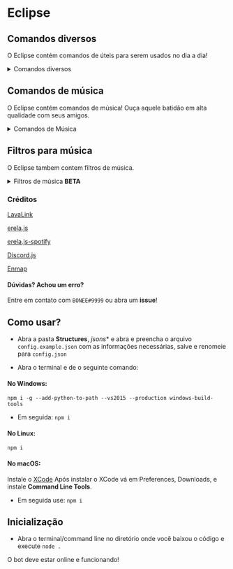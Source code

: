 # Eclipse

## Comandos diversos
O Eclipse contém comandos de úteis para serem usados no dia a dia!

<details>
<summary>Comandos diversos</summary>
<br>

`e.userinfo`, `e.avatar`, `e.emojify`, `e.shards`, `e.botinfo`

</details>

## Comandos de música
O Eclipse contém comandos de música! Ouça aquele batidão em alta qualidade com seus amigos.

<details>
<summary>Comandos de Música </summary>
<br>

`e.pause`, `e.play`, `e.queue`, `e.resume`, `e.shuffle`, `e.skip`, `e.stop`, `e.volume`, `e.nodes`

</details>

## Filtros para música
O Eclipse tambem contem filtros de música.
<details>
  <summary>Filtros de música <b>BETA</b></summary>
  <br>
  
  `e.nightcore`, `e.tremolo`, `e.vaporwave`, `e.bassboost`

</details>

### Créditos
[LavaLink](https://github.com/Frederikam/Lavalink#server-configuration)

[erela.js](https://www.npmjs.com/package/erela.js)

[erela.js-spotify](https://www.npmjs.com/package/erela.js-spotify)

[Discord.js](https://www.npmjs.com/package/discord.js)

[Enmap](https://www.npmjs.com/package/enmap)


#### Dúvidas? Achou um erro?
Entre em contato com `BONEE#9999` ou abra um **issue**!

## Como usar?

* Abra a pasta **Structures**, *jsons** e abra e preencha o arquivo `config.example.json` com as informações necessárias, salve e renomeie para `config.json`

* Abra o terminal e de o seguinte comando:

#### No Windows:

```npm i -g --add-python-to-path --vs2015 --production windows-build-tools```

* Em seguida:
```npm i```

#### No Linux:

```npm i```

#### No macOS:

Instale o [XCode](https://developer.apple.com/xcode/download)
Após instalar o XCode vá em Preferences, Downloads, e instale **Command Line Tools**.

* Em seguida use:
```npm i```

## Inicialização

* Abra o terminal/command line no diretório onde você baixou o código e execute `node .`

O bot deve estar online e funcionando!

